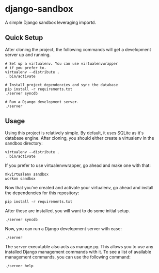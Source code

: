 django-sandbox
==============

A simple Django sandbox leveraging importd.

Quick Setup
-----------

After cloning the project, the following commands will get a development server
up and running.

    # Set up a virtualenv. You can use virtualenvwrapper
    # if you prefer to.
    virtualenv --distribute .
    . bin/activate
    
    # Install project dependencies and sync the database
    pip install -r requirements.txt
    ./server syncdb

    # Run a Django development server.
    ./server

Usage
-----

Using this project is relatively simple. By default, it uses SQLite as it's
database engine. After cloning, you should either create a virtualenv in the
sandbox directory:

    virtualenv --distribute .
    . bin/activate
  
If you prefer to use virtualenvwrapper, go ahead and make one with that:

    mkvirtualenv sandbox
    workon sandbox

Now that you've created and activate your virtualenv, go ahead and install the
dependencies for this repository:

    pip install -r requirements.txt
    
After these are installed, you will want to do some initial
setup.

    ./server syncdb

Now, you can run a Django development server with ease:

    ./server

The `server` executable also acts as manage.py. This allows you to use any
installed Django management commands with it. To see a list of available
management commands, you can use the following command:

    ./server help
